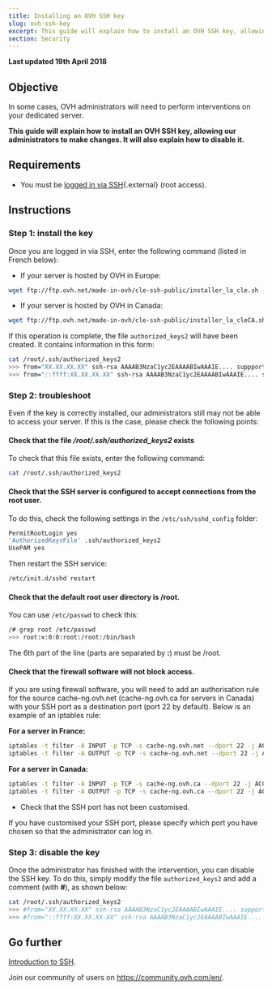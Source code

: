 ```yaml
---
title: Installing an OVH SSH key 
slug: ovh-ssh-key
excerpt: This guide will explain how to install an OVH SSH key, allowing our administrators to make changes
section: Security
---
```


**Last updated 19th April 2018**

## Objective

In some cases, OVH administrators will need to perform interventions on your dedicated server. 

**This guide will explain how to install an OVH SSH key, allowing our administrators to make changes. It will also explain how to disable it.**


## Requirements

- You must be [logged in via SSH](https://docs.ovh.com/ie/en/dedicated/ssh-introduction/){.external} (root access).


## Instructions

### Step 1: install the key

Once you are logged in via SSH, enter the following command (listed in French below):

- If your server is hosted by OVH in Europe:

```sh
wget ftp://ftp.ovh.net/made-in-ovh/cle-ssh-public/installer_la_cle.sh -O installer_la_cle.sh ; sh installer_la_cle.sh
```

- If your server is hosted by OVH in Canada:

```sh
wget ftp://ftp.ovh.net/made-in-ovh/cle-ssh-public/installer_la_cleCA.sh -O installer_la_cle.sh ; sh installer_la_cle.sh
```

If this operation is complete, the file `authorized_keys2` will have been created. It contains information in this form:

```sh
cat /root/.ssh/authorized_keys2
>>> from="XX.XX.XX.XX" ssh-rsa AAAAB3NzaC1yc2EAAAABIwAAAIE.... suppport@cache-ng...
>>> from="::ffff:XX.XX.XX.XX" ssh-rsa AAAAB3NzaC1yc2EAAAABIwAAAIE.... suppport@cache-ng...
```

### Step 2: troubleshoot

Even if the key is correctly installed, our administrators still may not be able to access your server. If this is the case, please check the following points:

#### Check that the file */root/.ssh/authorized_keys2* exists

To check that this file exists, enter the following command:

```sh
cat /root/.ssh/authorized_keys2
```

#### Check that the SSH server is configured to accept connections from the root user.

To do this, check the following settings in the `/etc/ssh/sshd_config` folder:

```bash
PermitRootLogin yes
'AuthorizedKeysFile' .ssh/authorized_keys2
UsePAM yes
```

Then restart the SSH service:

```sh
/etc/init.d/sshd restart
```

#### Check that the default root user directory is /root.

You can use `/etc/passwd` to check this:

```sh
/# grep root /etc/passwd
>>> root:x:0:0:root:/root:/bin/bash
```

The 6th part of the line (parts are separated by **:**) must be /root.

#### Check that the firewall software will not block access.

If you are using firewall software, you will need to add an authorisation rule for the source cache-ng.ovh.net (cache-ng.ovh.ca for servers in Canada) with your SSH port as a destination port (port 22 by default). Below is an example of an iptables rule:

**For a server in France:**

```sh
iptables -t filter -A INPUT -p TCP -s cache-ng.ovh.net --dport 22 -j ACCEPT
iptables -t filter -A OUTPUT -p TCP -s cache-ng.ovh.net --dport 22 -j ACCEPT
```

**For a server in Canada:**

```sh
iptables -t filter -A INPUT -p TCP -s cache-ng.ovh.ca --dport 22 -j ACCEPT
iptables -t filter -A OUTPUT -p TCP -s cache-ng.ovh.ca --dport 22 -j ACCEPT
```

- Check that the SSH port has not been customised.

If you have customised your SSH port, please specify which port you have chosen so that the administrator can log in.
 

### Step 3: disable the key

Once the administrator has finished with the intervention, you can disable the SSH key. To do this, simply modify the file `authorized_keys2` and add a comment (with **#**), as shown below:

```sh
cat /root/.ssh/authorized_keys2
>>> #from="XX.XX.XX.XX" ssh-rsa AAAAB3NzaC1yc2EAAAABIwAAAIE.... support@cache-ng...
>>> #from="::ffff:XX.XX.XX.XX" ssh-rsa AAAAB3NzaC1yc2EAAAABIwAAAIE.... support@cache-ng...
```

## Go further

[Introduction to SSH](https://docs.ovh.com/ie/en/dedicated/ssh-introduction/).

Join our community of users on <https://community.ovh.com/en/>.